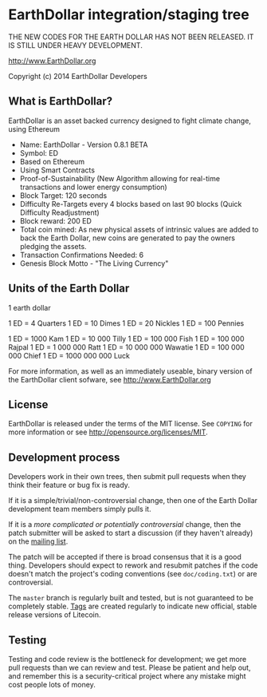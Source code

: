EarthDollar integration/staging tree
=======================================

THE NEW CODES FOR THE EARTH DOLLAR HAS NOT BEEN RELEASED. IT IS STILL UNDER HEAVY DEVELOPMENT.

http://www.EarthDollar.org

Copyright (c) 2014 EarthDollar Developers

What is EarthDollar?
----------------

EarthDollar is an asset backed currency designed to fight climate change, using Ethereum


 - Name: EarthDollar - Version 0.8.1 BETA
 - Symbol: ED
 - Based on Ethereum
 - Using Smart Contracts
 - Proof-of-Sustainability (New Algorithm allowing for real-time transactions and lower energy consumption)
 - Block Target: 120 seconds
 - Difficulty Re-Targets every 4 blocks based on last 90 blocks (Quick Difficulty Readjustment)
 - Block reward: 200 ED
 - Total coin mined: As new physical assets of intrinsic values are added to back the Earth Dollar, new coins are generated to pay the owners pledging the assets.
 - Transaction Confirmations Needed: 6
 - Genesis Block Motto - "The Living Currency"
 
Units of the Earth Dollar
---------------------------
1 earth dollar

1 ED = 4 Quarters
1 ED = 10 Dimes
1 ED = 20 Nickles
1 ED = 100 Pennies

1 ED = 1000 Kam 
1 ED = 10 000 Tilly
1 ED = 100 000 Fish
1 ED = 100 000 Rajpal
1 ED = 1 000 000 Ratt
1 ED = 10 000 000 Wawatie
1 ED = 100 000 000 Chief
1 ED = 1000 000 000 Luck 



For more information, as well as an immediately useable, binary version of
the EarthDollar client sofware, see http://www.EarthDollar.org

License
-------

EarthDollar is released under the terms of the MIT license. See `COPYING` for more
information or see http://opensource.org/licenses/MIT.

Development process
-------------------

Developers work in their own trees, then submit pull requests when they think
their feature or bug fix is ready.

If it is a simple/trivial/non-controversial change, then one of the Earth Dollar
development team members simply pulls it.

If it is a *more complicated or potentially controversial* change, then the patch
submitter will be asked to start a discussion (if they haven't already) on the
[mailing list](http://sourceforge.net/mailarchive/forum.php?forum_name=bitcoin-development).

The patch will be accepted if there is broad consensus that it is a good thing.
Developers should expect to rework and resubmit patches if the code doesn't
match the project's coding conventions (see `doc/coding.txt`) or are
controversial.

The `master` branch is regularly built and tested, but is not guaranteed to be
completely stable. [Tags](https://github.com/bitcoin/bitcoin/tags) are created
regularly to indicate new official, stable release versions of Litecoin.

Testing
-------

Testing and code review is the bottleneck for development; we get more pull
requests than we can review and test. Please be patient and help out, and
remember this is a security-critical project where any mistake might cost people
lots of money.



